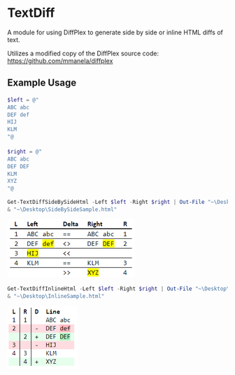 # TextDiff

A module for using DiffPlex to generate side by side or inline HTML diffs of text.

Utilizes a modified copy of the DiffPlex source code:
https://github.com/mmanela/diffplex

## Example Usage
```powershell
$left = @"
ABC abc
DEF def
HIJ
KLM
"@

$right = @"
ABC abc
DEF DEF
KLM
XYZ
"@
```

```powershell
Get-TextDiffSideBySideHtml -Left $left -Right $right | Out-File "~\Desktop\SideBySideSample.html"
& "~\Desktop\SideBySideSample.html"
```
![Side by Side Sample](/Examples/SideBySideSample.png)

```powershell
Get-TextDiffInlineHtml -Left $left -Right $right | Out-File "~\Desktop\InlineSample.html"
& "~\Desktop\InlineSample.html"
```
![Inline Sample](/Examples/InlineSample.png)
